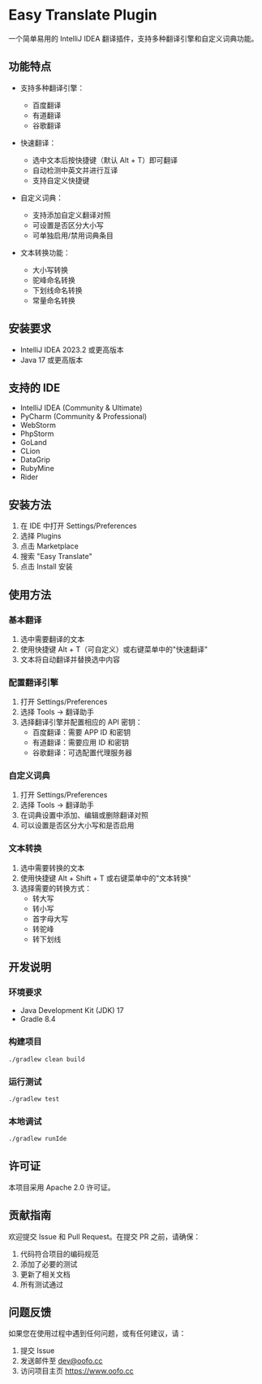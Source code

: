 # Easy Translate Plugin

一个简单易用的 IntelliJ IDEA 翻译插件，支持多种翻译引擎和自定义词典功能。

## 功能特点

- 支持多种翻译引擎：
  - 百度翻译
  - 有道翻译
  - 谷歌翻译

- 快速翻译：
  - 选中文本后按快捷键（默认 Alt + T）即可翻译
  - 自动检测中英文并进行互译
  - 支持自定义快捷键

- 自定义词典：
  - 支持添加自定义翻译对照
  - 可设置是否区分大小写
  - 可单独启用/禁用词典条目

- 文本转换功能：
  - 大小写转换
  - 驼峰命名转换
  - 下划线命名转换
  - 常量命名转换

## 安装要求

- IntelliJ IDEA 2023.2 或更高版本
- Java 17 或更高版本

## 支持的 IDE

- IntelliJ IDEA (Community & Ultimate)
- PyCharm (Community & Professional)
- WebStorm
- PhpStorm
- GoLand
- CLion
- DataGrip
- RubyMine
- Rider

## 安装方法

1. 在 IDE 中打开 Settings/Preferences
2. 选择 Plugins
3. 点击 Marketplace
4. 搜索 "Easy Translate"
5. 点击 Install 安装

## 使用方法

### 基本翻译
1. 选中需要翻译的文本
2. 使用快捷键 Alt + T（可自定义）或右键菜单中的"快速翻译"
3. 文本将自动翻译并替换选中内容

### 配置翻译引擎
1. 打开 Settings/Preferences
2. 选择 Tools -> 翻译助手
3. 选择翻译引擎并配置相应的 API 密钥：
   - 百度翻译：需要 APP ID 和密钥
   - 有道翻译：需要应用 ID 和密钥
   - 谷歌翻译：可选配置代理服务器

### 自定义词典
1. 打开 Settings/Preferences
2. 选择 Tools -> 翻译助手
3. 在词典设置中添加、编辑或删除翻译对照
4. 可以设置是否区分大小写和是否启用

### 文本转换
1. 选中需要转换的文本
2. 使用快捷键 Alt + Shift + T 或右键菜单中的"文本转换"
3. 选择需要的转换方式：
   - 转大写
   - 转小写
   - 首字母大写
   - 转驼峰
   - 转下划线

## 开发说明

### 环境要求
- Java Development Kit (JDK) 17
- Gradle 8.4

### 构建项目
```bash
./gradlew clean build
```

### 运行测试
```bash
./gradlew test
```

### 本地调试
```bash
./gradlew runIde
```

## 许可证

本项目采用 Apache 2.0 许可证。

## 贡献指南

欢迎提交 Issue 和 Pull Request。在提交 PR 之前，请确保：

1. 代码符合项目的编码规范
2. 添加了必要的测试
3. 更新了相关文档
4. 所有测试通过

## 问题反馈

如果您在使用过程中遇到任何问题，或有任何建议，请：

1. 提交 Issue
2. 发送邮件至 dev@oofo.cc
3. 访问项目主页 https://www.oofo.cc 